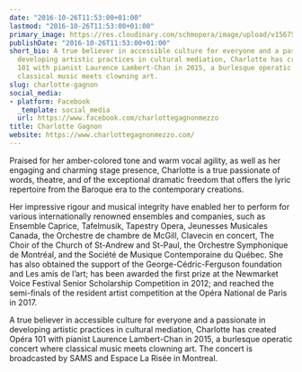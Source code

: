 ```yaml
---
date: "2016-10-26T11:53:00+01:00"
lastmod: "2016-10-26T11:53:00+01:00"
primary_image: https://res.cloudinary.com/schmopera/image/upload/v1567536668/media/2019/09/CharlotteGagnon_evhdma.jpg
publishDate: "2016-10-26T11:53:00+01:00"
short_bio: A true believer in accessible culture for everyone and a passionate in
  developing artistic practices in cultural mediation, Charlotte has created Opéra
  101 with pianist Laurence Lambert-Chan in 2015, a burlesque operatic concert where
  classical music meets clowning art.
slug: charlotte-gagnon
social_media:
- platform: Facebook
  _template: social_media
  url: https://www.facebook.com/charlottegagnonmezzo
title: Charlotte Gagnon
website: https://www.charlottegagnonmezzo.com/
---
```

Praised for her amber-colored tone and warm vocal agility, as well as her engaging and charming stage presence, Charlotte is a true passionate of words, theatre, and of the exceptional dramatic freedom that offers the lyric repertoire from the Baroque era to the contemporary creations.

Her impressive rigour and musical integrity have enabled her to perform for various internationally renowned ensembles and companies, such as Ensemble Caprice, Tafelmusik, Tapestry Opera, Jeunesses Musicales Canada, the Orchestre de chambre de McGill, Clavecin en concert, The Choir of the Church of St-Andrew and St-Paul, the Orchestre Symphonique de Montréal, and the Société de Musique Contemporaine du Québec. She has also obtained the support of the George-Cédric-Ferguson foundation and Les amis de l’art; has been awarded the first prize at the Newmarket Voice Festival Senior Scholarship Competition in 2012; and reached the semi-finals of the resident artist competition at the Opéra National de Paris in 2017.

A true believer in accessible culture for everyone and a passionate in developing artistic practices in cultural mediation, Charlotte has created Opéra 101 with pianist Laurence Lambert-Chan in 2015, a burlesque operatic concert where classical music meets clowning art. The concert is broadcasted by SAMS and Espace La Risée in Montreal.